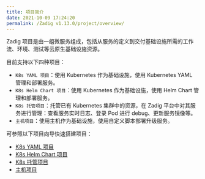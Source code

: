```yaml
---
title: 项目简介
date: 2021-10-09 17:24:20
permalink: /Zadig v1.13.0/project/overview/
---
```

Zadig 项目是由一组微服务组成，包括从服务的定义到交付基础设施所需的工作流、环境、测试等云原生基础设施资源。

目前支持以下四种项目：
- `K8s YAML 项目`：使用 Kubernetes 作为基础设施，使用 Kubernetes YAML 管理和部署服务。
- `K8s Helm Chart 项目`：使用 Kubernetes 作为基础设施，使用 Helm Chart 管理和部署服务。
- `K8s 托管项目`：托管已有 Kubernetes 集群中的资源，在 Zadig 平台中对其服务进行管理：查看服务实时日志、登录 Pod 进行 debug、更新服务镜像等。
- `主机项目`：使用主机作为基础设施，使用自定义脚本部署升级服务。

可参照以下项目向导快速搭建项目：
* [K8s YAML 项目](/cn/Zadig%20v1.13.0/project/k8s-yaml/)
* [K8s Helm Chart 项目](/cn/Zadig%20v1.13.0/project/helm-chart/)
* [K8s 托管项目](/cn/Zadig%20v1.13.0/project/host-k8s-resources/)
* [主机项目](/cn/Zadig%20v1.13.0/project/vm/)
